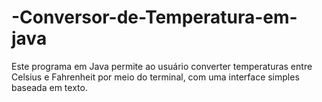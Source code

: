# -Conversor-de-Temperatura-em-java
Este programa em Java permite ao usuário converter temperaturas entre Celsius e Fahrenheit por meio do terminal, com uma interface simples baseada em texto.

